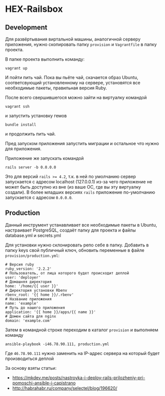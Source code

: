# HEX-Railsbox

## Development

Для развёртывания виртальной машины, аналогичной серверу приложения, нужно скопировать папку ```provision``` и ```Vagrantfile``` в папку проекта.

В папке проекта выполнить команду:

```vagrant up```

И пойти пить чай. Пока вы пьёте чай, скачается образ Ubuntu, соответсвующий установленному на сервере, установятся все необходимые пакеты, правильная версия Ruby.

После всего свершившегося можно зайти на виртуалку командой

``` vagrant ssh ```

и запустить установку гемов

``` bundle install ```

и продолжить пить чай.

Пред запуском приложения запустить миграции и остальное что нужно для приложения.

Приложение же запускать командой

``` rails server -b 0.0.0.0 ```

Это для версий ```rails >= 4.2```, т.к. в ней по умолчанию сервер запускается с адресом localhost (127.0.0.1) из-за чего приложение не может быть доступно из вне (из ваше ОС, где вы эту виртуалку создали). В более младших версиях ``` rails ``` приложение по-умолчанию запускается с адресом ```0.0.0.0```.

## Production

Данный инструмент устанавливает все необходимые пакеты в Ubuntu, настраивает PostgreSQL, создаёт папку для проекта и файлы database.yml и secrets.yml

Для установки нужно склонировать репо себе в папку.
Добавить в папку keys свой публичный ключ, обновить переменные в файле ```provision/production.yml```:

```
# Версия ruby
ruby_version: '2.2.2'
# Пользователь, от лица которого будет происходит деплой
user: 'deployer'
# Домашняя директория
home: '/home/{{ user }}'
# Директория установки Rbenv
rbenv_root: '{{ home }}/.rbenv'
# Название приложения
name: 'example'
# Путь до нашего приложения
application: '{{ home }}/apps/{{ name }}'
# Домен сайта для nginx
domain: 'example.com'
```

Затем в командной строке переходим в каталог ```provision``` и выполняем команду

```ansible-playbook -i46.78.90.111, production.yml```

Где ```46.78.90.111``` нужно заменить на IP-адрес сервера на который будет производиться деплой


За основу взяты статьи:
* https://mkdev.me/posts/nastroyka-i-deploy-rails-prilozheniy-pri-pomoschi-ansible-i-capistrano
* http://habrahabr.ru/company/selectel/blog/196620/
